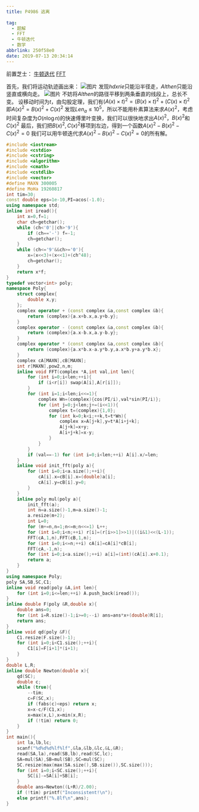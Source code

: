 ```yaml
---
title: P4986 逃离
  
tag:
  - 题解
  - FFT
  - 牛顿迭代
  - 数学
abbrlink: 250f58e0
date: 2019-07-13 20:34:14
---
```


前置芝士：
[牛顿迭代](https://gaisaiyuno.github.io/archives/65f48148.html)
[FFT](https://gaisaiyuno.github.io/archives/76ede821.html)

首先，我们将运动轨迹画出来：
![图片](/images/P4986_1.png)
发现$hdxrie$只能沿半径走，$Althen$只能沿竖直或横向走。
![图片](/images/P4986_2.png)
不妨将$Althen$的路径平移到两条垂直的线段上，总长不变。
设移动时间为$t$，由勾股定理，我们有$(A(x) \times t)^2=(B(x) \times t)^2+(C(x) \times t)^2$
即$A(x)^2=B(x)^2+C(x)^2$
发现$Len_a \le 10^5$，所以不能用朴素算法来求$A(x)^2$，考虑时间复杂度为$O(n \log n)$的快速傅里叶变换，我们可以很快地求出$A(x)^2$，$B(x)^2$和$C(x)^2$
最后，我们把$B(x)^2,C(x)^2$移项到左边，得到一个函数$A(x)^2-B(x)^2-C(x)^2=0$
我们可以用牛顿迭代求$A(x)^2-B(x)^2-C(x)^2=0$的所有解。

```cpp
#include <iostream>
#include <cstdio>
#include <cstring>
#include <algorithm>
#include <cmath>
#include <cstdlib>
#include <vector>
#define MAXN 300005
#define MoHa 19260817
int tim=30;
const double eps=1e-10,PI=acos(-1.0);
using namespace std;
inline int iread(){
	int x=0,f=1;
	char ch=getchar();
	while (ch<'0'||ch>'9'){
		if (ch=='-') f=-1;
		ch=getchar();
	}
	while (ch<='9'&&ch>='0'){
		x=(x<<3)+(x<<1)+(ch^48);
		ch=getchar();
	}
	return x*f;
}
typedef vector<int> poly;
namespace Poly{
	struct complex{
		double x,y;
	};
	complex operator + (const complex &a,const complex &b){
		return (complex){a.x+b.x,a.y+b.y};
	}
	complex operator - (const complex &a,const complex &b){
		return (complex){a.x-b.x,a.y-b.y};
	}
	complex operator * (const complex &a,const complex &b){
		return (complex){a.x*b.x-a.y*b.y,a.x*b.y+a.y*b.x};
	}
	complex cA[MAXN],cB[MAXN];
	int r[MAXN],pow2,n,m;
	inline void FFT(complex *A,int val,int len){
		for (int i=0;i<len;++i){
			if (i<r[i]) swap(A[i],A[r[i]]);
		}
	    for (int i=1;i<len;i<<=1){
	    	complex Wn=(complex){cos(PI/i),val*sin(PI/i)};
	    	for (int j=0;j<len;j+=(i<<1)){
	    		complex t=(complex){1,0};
	    		for (int k=0;k<i;++k,t=t*Wn){
	    			complex x=A[j+k],y=t*A[i+j+k];
	    			A[j+k]=x+y;
	    			A[i+j+k]=x-y;
				}
			}
		}
		if (val==-1) for (int i=0;i<len;++i) A[i].x/=len;
	}
	inline void init_fft(poly a){
		for (int i=0;i<a.size();++i){
			cA[i].x=cB[i].x=(double)a[i];
			cA[i].y=cB[i].y=0;
		}
	}
	inline poly mul(poly a){
		init_fft(a);
		int n=a.size()-1,m=a.size()-1;
		a.resize(m+2);
		int L=0;
		for (m+=n,n=1;n<=m;n<<=1) L++;
		for (int i=0;i<n;++i) r[i]=(r[i>>1]>>1)|((i&1)<<(L-1));
		FFT(cA,1,n),FFT(cB,1,n);
		for (int i=0;i<=n;++i) cA[i]=cA[i]*cB[i];
		FFT(cA,-1,n);
		for (int i=0;i<a.size();++i) a[i]=(int)(cA[i].x+0.1);
		return a;
	}
}
using namespace Poly;
poly SA,SB,SC,C1;
inline void read(poly &A,int len){
	for (int i=0;i<=len;++i) A.push_back(iread());
}
inline double F(poly &R,double x){
	double ans=0;
	for (int i=R.size()-1;i>=0;--i) ans=ans*x+(double)R[i];
	return ans;
}
inline void qd(poly &F){
	C1.resize(F.size()-1);
	for (int i=0;i<C1.size();++i){
		C1[i]=F[i+1]*(i+1);
	}
}
double L,R;
inline double Newton(double x){
	qd(SC);
	double c;
	while (true){
		--tim;
		c=F(SC,x);
		if (fabs(c)<eps) return x;
		x=x-c/F(C1,x);
		x=max(x,L),x=min(x,R);
		if (!tim) return 0;
	}
}
int main(){
	int la,lb,lc;
	scanf("%d%d%d%lf%lf",&la,&lb,&lc,&L,&R);
	read(SA,la),read(SB,lb),read(SC,lc);
	SA=mul(SA),SB=mul(SB),SC=mul(SC);
	SC.resize(max(max(SA.size(),SB.size()),SC.size()));
	for (int i=0;i<SC.size();++i){
		SC[i]-=SA[i]+SB[i];
	}
	double ans=Newton((L+R)/2.00);
	if (!tim) printf("Inconsistent!\n");
	else printf("%.8lf\n",ans);
}
```